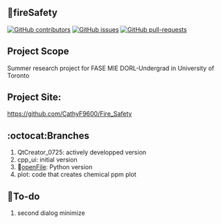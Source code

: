 ## :fire_engine:fireSafety
[![GitHub contributors](https://img.shields.io/github/contributors/CathyF9600/Fire_Safety.svg)](https://github.com/CathyF9600/Fire_Safety/graphs/contributors/)
[![GitHub issues](https://img.shields.io/github/issues/CathyF9600/Fire_Safety.svg)](https://GitHub.com/CathyF9600/Fire_Safety/issues/)
[![GitHub pull-requests](https://img.shields.io/github/issues-pr/CathyF9600/Fire_Safety.svg)](https://GitHub.com/CathyF9600/Fire_Safety/pulls/)

## Project Scope
Summer research project for FASE MIE DORL-Undergrad in University of Toronto <br/>

## Project Site: 
https://github.com/CathyF9600/Fire_Safety

## :octocat:Branches
1. QtCreator_0725: actively developped version
2. cpp_ui: initial version
3. :open_file_folder:[openFile](../openFile/README.md): Python version
4. plot: code that creates chemical ppm plot

## :round_pushpin:To-do
1. second dialog minimize

